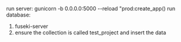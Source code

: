 run server: gunicorn -b 0.0.0.0:5000 --reload "prod:create_app()
run database: 
1. fuseki-server 
2. ensure the collection is called test_project and insert the data


